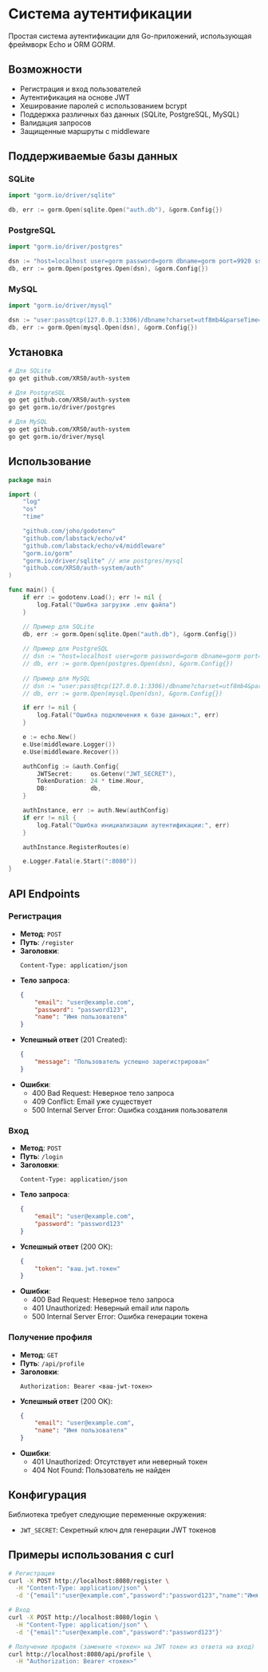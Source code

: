 # Система аутентификации

Простая система аутентификации для Go-приложений, использующая фреймворк Echo и ORM GORM.

## Возможности

- Регистрация и вход пользователей
- Аутентификация на основе JWT
- Хеширование паролей с использованием bcrypt
- Поддержка различных баз данных (SQLite, PostgreSQL, MySQL)
- Валидация запросов
- Защищенные маршруты с middleware

## Поддерживаемые базы данных

### SQLite
```go
import "gorm.io/driver/sqlite"

db, err := gorm.Open(sqlite.Open("auth.db"), &gorm.Config{})
```

### PostgreSQL
```go
import "gorm.io/driver/postgres"

dsn := "host=localhost user=gorm password=gorm dbname=gorm port=9920 sslmode=disable TimeZone=Asia/Shanghai"
db, err := gorm.Open(postgres.Open(dsn), &gorm.Config{})
```

### MySQL
```go
import "gorm.io/driver/mysql"

dsn := "user:pass@tcp(127.0.0.1:3306)/dbname?charset=utf8mb4&parseTime=True&loc=Local"
db, err := gorm.Open(mysql.Open(dsn), &gorm.Config{})
```

## Установка

```bash
# Для SQLite
go get github.com/XRS0/auth-system

# Для PostgreSQL
go get github.com/XRS0/auth-system
go get gorm.io/driver/postgres

# Для MySQL
go get github.com/XRS0/auth-system
go get gorm.io/driver/mysql
```

## Использование

```go
package main

import (
	"log"
	"os"
	"time"

	"github.com/joho/godotenv"
	"github.com/labstack/echo/v4"
	"github.com/labstack/echo/v4/middleware"
	"gorm.io/gorm"
	"gorm.io/driver/sqlite" // или postgres/mysql
	"github.com/XRS0/auth-system/auth"
)

func main() {
	if err := godotenv.Load(); err != nil {
		log.Fatal("Ошибка загрузки .env файла")
	}

	// Пример для SQLite
	db, err := gorm.Open(sqlite.Open("auth.db"), &gorm.Config{})
	
	// Пример для PostgreSQL
	// dsn := "host=localhost user=gorm password=gorm dbname=gorm port=9920 sslmode=disable TimeZone=Asia/Shanghai"
	// db, err := gorm.Open(postgres.Open(dsn), &gorm.Config{})
	
	// Пример для MySQL
	// dsn := "user:pass@tcp(127.0.0.1:3306)/dbname?charset=utf8mb4&parseTime=True&loc=Local"
	// db, err := gorm.Open(mysql.Open(dsn), &gorm.Config{})

	if err != nil {
		log.Fatal("Ошибка подключения к базе данных:", err)
	}

	e := echo.New()
	e.Use(middleware.Logger())
	e.Use(middleware.Recover())

	authConfig := &auth.Config{
		JWTSecret:     os.Getenv("JWT_SECRET"),
		TokenDuration: 24 * time.Hour,
		DB:            db,
	}

	authInstance, err := auth.New(authConfig)
	if err != nil {
		log.Fatal("Ошибка инициализации аутентификации:", err)
	}

	authInstance.RegisterRoutes(e)

	e.Logger.Fatal(e.Start(":8080"))
}
```

## API Endpoints

### Регистрация
- **Метод**: `POST`
- **Путь**: `/register`
- **Заголовки**:
  ```http
  Content-Type: application/json
  ```
- **Тело запроса**:
  ```json
  {
      "email": "user@example.com",
      "password": "password123",
      "name": "Имя пользователя"
  }
  ```
- **Успешный ответ** (201 Created):
  ```json
  {
      "message": "Пользователь успешно зарегистрирован"
  }
  ```
- **Ошибки**:
  - 400 Bad Request: Неверное тело запроса
  - 409 Conflict: Email уже существует
  - 500 Internal Server Error: Ошибка создания пользователя

### Вход
- **Метод**: `POST`
- **Путь**: `/login`
- **Заголовки**:
  ```http
  Content-Type: application/json
  ```
- **Тело запроса**:
  ```json
  {
      "email": "user@example.com",
      "password": "password123"
  }
  ```
- **Успешный ответ** (200 OK):
  ```json
  {
      "token": "ваш.jwt.токен"
  }
  ```
- **Ошибки**:
  - 400 Bad Request: Неверное тело запроса
  - 401 Unauthorized: Неверный email или пароль
  - 500 Internal Server Error: Ошибка генерации токена

### Получение профиля
- **Метод**: `GET`
- **Путь**: `/api/profile`
- **Заголовки**:
  ```http
  Authorization: Bearer <ваш-jwt-токен>
  ```
- **Успешный ответ** (200 OK):
  ```json
  {
      "email": "user@example.com",
      "name": "Имя пользователя"
  }
  ```
- **Ошибки**:
  - 401 Unauthorized: Отсутствует или неверный токен
  - 404 Not Found: Пользователь не найден

## Конфигурация

Библиотека требует следующие переменные окружения:
- `JWT_SECRET`: Секретный ключ для генерации JWT токенов

## Примеры использования с curl

```bash
# Регистрация
curl -X POST http://localhost:8080/register \
  -H "Content-Type: application/json" \
  -d '{"email":"user@example.com","password":"password123","name":"Имя пользователя"}'

# Вход
curl -X POST http://localhost:8080/login \
  -H "Content-Type: application/json" \
  -d '{"email":"user@example.com","password":"password123"}'

# Получение профиля (замените <токен> на JWT токен из ответа на вход)
curl http://localhost:8080/api/profile \
  -H "Authorization: Bearer <токен>"
```
